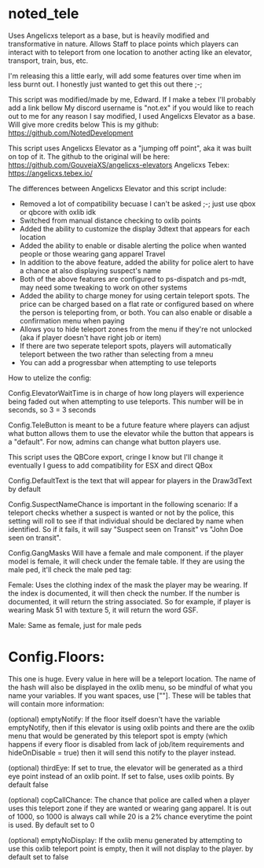 # noted_tele
Uses Angelicxs teleport as a base, but is heavily modified and transformative in nature. Allows Staff to place points which players can interact with to teleport from one location to another acting like an elevator, transport, train, bus, etc.

I'm releasing this a little early, will add some features over time when im less burnt out. I honestly just wanted to get this out there ;-;

This script was modified/made by me, Edward. If I make a tebex I'll probably add a link bellow
My discord username is "not.ex" if you would like to reach out to me for any reason
I say modified, I used Angelicxs Elevator as a base. Will give more credits below 
This is my github: https://github.com/NotedDevelopment

This script uses Angelicxs Elevator as a "jumping off point", aka it was built on top of it. 
The github to the original will be here: https://github.com/GouveiaXS/angelicxs-elevators
Angelicxs Tebex: https://angelicxs.tebex.io/

The differences between Angelicxs Elevator and this script include:

* Removed a lot of compatibility becuase I can't be asked ;-; just use qbox or qbcore with oxlib idk
* Switched from manual distance checking to oxlib points
* Added the ability to customize the display 3dtext that appears for each location
* Added the ability to enable or disable alerting the police when wanted people or those wearing gang apparel Travel
* In addition to the above feature, added the ability for police alert to have a chance at also displaying suspect's name
* Both of the above features are configured to ps-dispatch and ps-mdt, may need some tweaking to work on other systems
* Added the ability to charge money for using certain teleport spots. The price can be charged based on a flat rate or configured based on where the person is teleporting from,  or both. You can also enable or disable a confirmation menu when paying
* Allows you to hide teleport zones from the menu if they're not unlocked (aka if player doesn't have right job or item)
* If there are two seperate teleport spots, players will automatically teleport between the two rather than selecting from a mneu
* You can add a progressbar when attempting to use teleports


How to utelize the config:

Config.ElevatorWaitTime is in charge of how long players will experience being faded out when attempting to use teleports. This number will be in seconds, so 3 = 3 seconds

Config.TeleButton is meant to be a future feature where players can adjust what button allows them to use the elevator while the button that appears is a "default". For now, admins can change what button players use.

This script uses the QBCore export, cringe I know but I'll change it eventually I guess to add compatibility for ESX and direct QBox

Config.DefaultText is the text that will appear for players in the Draw3dText by default

Config.SuspectNameChance is important in the following scenario: If a teleport checks whether a suspect is wanted or not by the police, this setting will roll to see if that individual should be declared by name when identified. So if it fails, it will say "Suspect seen on Transit" vs "John Doe seen on transit".

Config.GangMasks Will have a female and male component. if the player model is female, it will check under the female table. If they are using the male ped, it'll check the male ped tag:

Female: Uses the clothing index of the mask the player may be wearing. If the index is documented, it will then check the number. If the number is documented, it will return the string associated. So for example, if player is wearing Mask 51 with texture 5, it will return the word GSF. 

Male: Same as female, just for male peds


# Config.Floors:

This one is huge. Every value in here will be a teleport location. The name of the hash will also be displayed in the oxlib menu, so be mindful of what you name your variables. If you want spaces, use \[""\]. These will be tables that will contain more information:

 (optional) emptyNotify: If the floor itself doesn't have the variable emptyNotify, then if this elevator is using oxlib points and there are the oxlib menu that would be generated by this teleport spot is empty (which happens if every floor is disabled from lack of job/item requirements and hideOnDisable = true) then it will send this notify to the player instead. 

  
  (optional) thirdEye: If set to true, the elevator will be generated as a third eye point instead of an oxlib point. If set to false, uses oxlib points. By default false

  (optional) copCallChance: The chance that police are called when a player uses this teleport zone if they are wanted or wearing gang apparel. It is out of 1000, so 1000 is always call while 20 is a 2% chance everytime the point is used. By default set to 0

  (optional) emptyNoDisplay: If the oxlib menu generated by attempting to use this oxlib teleport point is empty, then it will not display to the player. by default set to false
